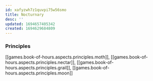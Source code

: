 ```yaml
---
id: xafyzwh7z1quvpi75w56smo
title: Nocturnary
desc: ''
updated: 1694657405342
created: 1694629684809
---
```


### Principles

[[games.book-of-hours.aspects.principles.moth]], [[games.book-of-hours.aspects.principles.nectar]], [[games.book-of-hours.aspects.principles.grail]], [[games.book-of-hours.aspects.principles.moon]]  

